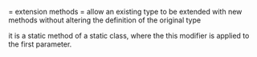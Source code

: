 = extension methods =
allow an existing type to be extended with new methods without altering the definition of the original type

it is a static method of a static class, where the this modifier is applied to the first parameter.
